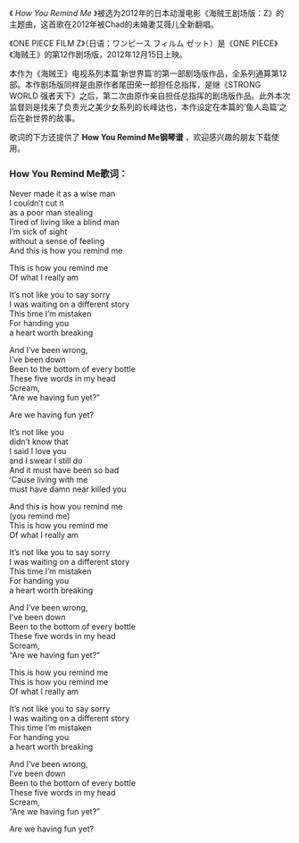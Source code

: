 

《 _How You Remind Me_
》被选为2012年的日本动漫电影《海贼王剧场版：Z》的主题曲，这首歌在2012年被Chad的未婚妻艾薇儿全新翻唱。  
  
《ONE PIECE FILM Z》（日语：ワンピース フィルム ゼット）是《ONE PIECE》《海贼王》的第12作剧场版，2012年12月15日上映。  
  
本作为《海贼王》电视系列本篇‘新世界篇’的第一部剧场版作品，全系列通算第12部。本作剧场版同样是由原作者尾田荣一郎担任总指挥，是继《STRONG WORLD
强者天下》之后，第二次由原作亲自担任总指挥的剧场版作品。此外本次监督则是找来了负责光之美少女系列的长峰达也，本作设定在本篇的‘鱼人岛篇’之后在新世界的故事。  
  
歌词的下方还提供了 **How You Remind Me钢琴谱** ，欢迎感兴趣的朋友下载使用。

### How You Remind Me歌词：

Never made it as a wise man  
I couldn’t cut it  
as a poor man stealing  
Tired of living like a blind man  
I’m sick of sight  
without a sense of feeling  
And this is how you remind me

This is how you remind me  
Of what I really am

It’s not like you to say sorry  
I was waiting on a different story  
This time I’m mistaken  
For handing you  
a heart worth breaking

And I’ve been wrong,  
I’ve been down  
Been to the bottom of every bottle  
These five words in my head  
Scream,  
“Are we having fun yet?”

Are we having fun yet?

It’s not like you  
didn’t know that  
I said I love you  
and I swear I still do  
And it must have been so bad  
‘Cause living with me  
must have damn near killed you

And this is how you remind me  
(you remind me)  
This is how you remind me  
Of what I really am

It’s not like you to say sorry  
I was waiting on a different story  
This time I’m mistaken  
For handing you  
a heart worth breaking

And I’ve been wrong,  
I’ve been down  
Been to the bottom of every bottle  
These five words in my head  
Scream,  
“Are we having fun yet?”

This is how you remind me  
This is how you remind me  
Of what I really am

It’s not like you to say sorry  
I was waiting on a different story  
This time I’m mistaken  
For handing you  
a heart worth breaking

And I’ve been wrong,  
I’ve been down  
Been to the bottom of every bottle  
These five words in my head  
Scream,  
“Are we having fun yet?”

Are we having fun yet?

